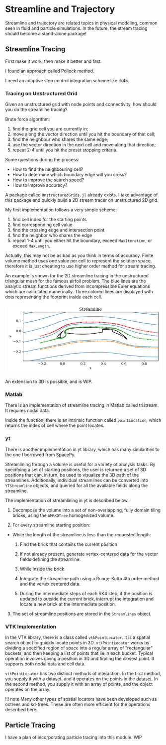 # Streamline and Trajectory

Streamline and trajectory are related topics in physical modeling, common seen in fluid and particle simulations.
In the future, the stream tracing should become a stand-alone package!

## Streamline Tracing

First make it work, then make it better and fast.

I found an approach called Pollock method.

I need an adaptive step control integration scheme like rk45.

### Tracing on Unstructured Grid

Given an unstructured grid with node points and connectivity, how should you do the streamline tracing?

Brute force algorithm:
1. find the grid cell you are currently in;
2. move along the vector direction until you hit the boundary of that cell;
3. find the neighbour who shares the same edge;
4. use the vector direction in the next cell and move along that direction;
5. repeat 2-4 until you hit the preset stopping criteria.

Some questions during the process:
* How to find the neighbouring cell?
* How to determine which boundary edge will you cross?
* How to improve the search speed?
* How to improve accuracy?

A package called `UnstructuredGrids.jl` already exists. I take advantage of this package and quickly build a 2D stream tracer on unstructured 2D grid.

My first implementation follows a very simple scheme:
1. find cell index for the starting points
2. find corresponding cell value
3. find the crossing edge and intersection point
4. find the neighbor who shares the edge
5. repeat 1-4 until you either hit the boundary, exceed `MaxIteration`, or
exceed `MaxLength`.

Actually, this may not be as bad as you think in terms of accuracy. Finite volume method uses one value per cell to represent the solution space, therefore it is just cheating to use higher order method for stream tracing.

An example is shown for the 2D streamline tracing in the unstructured triangular mesh for the famous airfoil problem. The blue lines are the analytic stream functions derived from incompressible Euler equations which are calculated numerically. Three colored lines are displayed with dots representing the footprint inside each cell.

![](../images/trace_streamline_2Dunstructured.png)

An extension to 3D is possible, and is WIP.

### Matlab

There is an implementation of streamline tracing in Matlab called tristream. It requires nodal data.

Inside the function, there is an intrinsic function called `pointLocation`, which returns the index of cell where the point locates.

### yt

There is another implementation in yt library, which has many similarities to the one I borrowed from SpacePy.

Streamlining through a volume is useful for a variety of analysis tasks. By specifying a set of starting positions, the user is returned a set of 3D positions that can, in turn, be used to visualize the 3D path of the streamlines. Additionally, individual streamlines can be converted into `YTStreamline` objects, and queried for all the available fields along the streamline.

The implementation of streamlining in yt is described below.

1. Decompose the volume into a set of non-overlapping, fully domain tiling bricks, using the `AMRKDTree` homogenized volume.

2. For every streamline starting position:

  * While the length of the streamline is less than the requested length:

    1. Find the brick that contains the current position

    2. If not already present, generate vertex-centered data for the vector fields defining the streamline.

    3. While inside the brick

      1. Integrate the streamline path using a Runge-Kutta 4th order method and the vertex centered data.

      2. During the intermediate steps of each RK4 step, if the position is updated to outside the current brick, interrupt the integration and locate a new brick at the intermediate position.

3. The set of streamline positions are stored in the `Streamlines` object.

### VTK Implementation

In the VTK library, there is a class called `vtkPointLocator`. It is a spatial search object to quickly locate points in 3D. `vtkPointLocator` works by dividing a specified region of space into a regular array of "rectangular" buckets, and then keeping a list of points that lie in each bucket. Typical operation involves giving a position in 3D and finding the closest point. It supports both nodal data and cell data.

`vtkPointLocator` has two distinct methods of interaction. In the first method, you supply it with a dataset, and it operates on the points in the dataset. In the second method, you supply it with an array of points, and the object operates on the array.

!!! note
    Many other types of spatial locators have been developed such as octrees and kd-trees. These are often more efficient for the operations described here.



## Particle Tracing

I have a plan of incorporating particle tracing into this module. WIP
